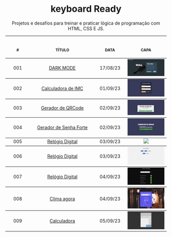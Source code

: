 <h1 align="center">
    keyboard Ready
</h1>

<p align="center">
    Projetos e desafios para treinar e praticar lógica de programação com HTML, CSS E JS.
</p>

<table align="center">
    <thead>
        <tr>
            <th align="center">
                <img width="100" height="1"> 
                <p>
                    <small>#</small>
                </p>
            </th>
            <th align="center">
                <img width="300" height="1"> 
                <p> 
                    <small>
                        TÍTULO
                    </small>
                </p>
            </th>
            <th align="center">
                <img width="100" height="1">
                <p> 
                    <small>
                    DATA
                    </small>
                </p>
            </th>
            <th align="center">
                <img width="200" height="1">
                <p> 
                    <small>
                    CAPA
                    </small>
                </p>
            </th>
        </tr>
    </thead>
    <tbody>
        <tr>
            <td align="center">001</td>
            <td align="center">
                <a href="./001">DARK MODE</a>
            </td>
            <td align="center">17/08/23</td>
            <td align="center">
                <a href="./001">
                    <img width="200" src="./001/.github/resultado.png"/>
                </a>
            </td>
        </tr>
    </tbody>
     <tbody>
        <tr>
            <td align="center">002</td>
            <td align="center">
                <a href="./002">Calculadora de IMC</a>
            </td>
            <td align="center">01/09/23</td>
            <td align="center">
                <a href="./002">
                    <img width="200" src="./002/.github/CalculadoraDeIMC.png"/>
                </a>
            </td>
        </tr>
    </tbody>
    <tbody>
        <tr>
            <td align="center">003</td>
            <td align="center">
                <a href="./003">Gerador de QRCode</a>
            </td>
            <td align="center">02/09/23</td>
            <td align="center">
                <a href="./003">
                    <img width="200" src="./003/.github/GeradorDeQRCode.png"/>
                </a>
            </td>
        </tr>
    </tbody>
     <tbody>
        <tr>
            <td align="center">004</td>
            <td align="center">
                <a href="./004">Gerador de Senha Forte</a>
            </td>
            <td align="center">02/09/23</td>
            <td align="center">
                <a href="./004">
                    <img width="200" src="./004/.github/GeradorDeSenhaForte.png"/>
                </a>
            </td>
        </tr>
    </tbody>
    <tbody>
        <tr>
            <td align="center">005</td>
            <td align="center">
                <a href="./005">Relógio Digital</a>
            </td>
            <td align="center">03/09/23</td>
            <td align="center">
                <a href="./005">
                    <img width="200" src="./005/.github/RelógioDigital.png"/>
                </a>
            </td>
        </tr>
    </tbody>
     <tbody>
        <tr>
            <td align="center">006</td>
            <td align="center">
                <a href="./005">Relógio Digital</a>
            </td>
            <td align="center">03/09/23</td>
            <td align="center">
                <a href="./006">
                    <img width="200" src="./006/.github/rs.png"/>
                </a>
            </td>
        </tr>
    </tbody>
     <tbody>
        <tr>
            <td align="center">007</td>
            <td align="center">
                <a href="./007">Relógio Digital</a>
            </td>
            <td align="center">04/09/23</td>
            <td align="center">
                <a href="./007">
                    <img width="200" src="./007/.github/exemplo2.png"/>
                </a>
            </td>
        </tr>
    </tbody>
     <tbody>
        <tr>
            <td align="center">008</td>
            <td align="center">
                <a href="./008">Clima agora</a>
            </td>
            <td align="center">04/09/23</td>
            <td align="center">
                <a href="./008">
                    <img width="200" src="./008/.github/Captura de tela de 2023-05-05 10-12-21.png"/>
                </a>
            </td>
        </tr>
    </tbody>
     <tbody>
        <tr>
            <td align="center">009</td>
            <td align="center">
                <a href="./009">Calculadora</a>
            </td>
            <td align="center">05/09/23</td>
            <td align="center">
                <a href="./009">
                    <img width="200" src="./009/.github/Calculadora.png"/>
                </a>
            </td>
        </tr>
    </tbody>
</table>

